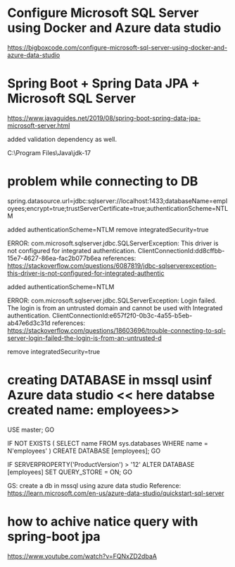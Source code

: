 # Configure Microsoft SQL Server using Docker and Azure data studio
https://bigboxcode.com/configure-microsoft-sql-server-using-docker-and-azure-data-studio

# Spring Boot + Spring Data JPA + Microsoft SQL Server

https://www.javaguides.net/2019/08/spring-boot-spring-data-jpa-microsoft-server.html

added validation dependency as well.

C:\Program Files\Java\jdk-17

# problem while connecting to DB

spring.datasource.url=jdbc:sqlserver://localhost:1433;databaseName=employees;encrypt=true;trustServerCertificate=true;authenticationScheme=NTLM

added authenticationScheme=NTLM
remove integratedSecurity=true

ERROR:
com.microsoft.sqlserver.jdbc.SQLServerException: This driver is not configured for integrated authentication. ClientConnectionId:dd8cffbb-15e7-4627-86ea-fac2b077b6ea
references:
https://stackoverflow.com/questions/6087819/jdbc-sqlserverexception-this-driver-is-not-configured-for-integrated-authentic

added authenticationScheme=NTLM

ERROR:
com.microsoft.sqlserver.jdbc.SQLServerException: Login failed. The login is from an untrusted domain and cannot be used with Integrated authentication. ClientConnectionId:e657f2f0-0b3c-4a55-b5eb-ab47e6d3c31d
references:
https://stackoverflow.com/questions/18603696/trouble-connecting-to-sql-server-login-failed-the-login-is-from-an-untrusted-d

remove integratedSecurity=true




# creating DATABASE in mssql usinf Azure data studio << here databse created name: employees>>

USE master;
GO

IF NOT EXISTS (
      SELECT name
      FROM sys.databases
      WHERE name = N'employees'
      )
   CREATE DATABASE [employees];
GO

IF SERVERPROPERTY('ProductVersion') > '12'
   ALTER DATABASE [employees] SET QUERY_STORE = ON;
GO

GS:
create a db in mssql using azure data studio
Reference:
https://learn.microsoft.com/en-us/azure-data-studio/quickstart-sql-server

# how to achive natice query with spring-boot jpa

https://www.youtube.com/watch?v=FQNxZD2dbaA
